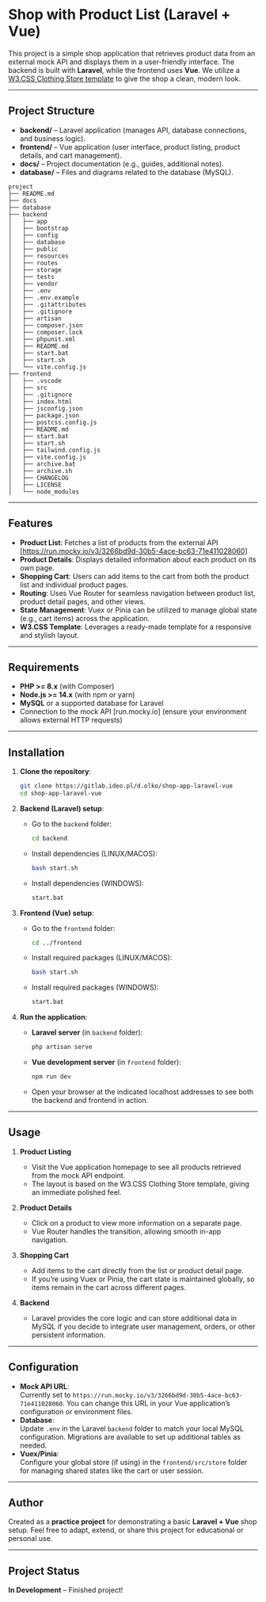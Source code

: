 # Shop with Product List (Laravel + Vue)

This project is a simple shop application that retrieves product data from an external mock API and displays them in a user-friendly interface. The backend is built with **Laravel**, while the frontend uses **Vue**. We utilize a [W3.CSS Clothing Store template](https://www.w3schools.com/w3css/tryw3css_templates_clothing_store.htm) to give the shop a clean, modern look.
 
---

## Project Structure

- **backend/** – Laravel application (manages API, database connections, and business logic).
- **frontend/** – Vue application (user interface, product listing, product details, and cart management).
- **docs/** – Project documentation (e.g., guides, additional notes).
- **database/** – Files and diagrams related to the database (MySQL).

```
project
├── README.md
├── docs
├── database
├── backend
│   ├── app
│   ├── bootstrap
│   ├── config
│   ├── database
│   ├── public
│   ├── resources
│   ├── routes
│   ├── storage
│   ├── tests
│   ├── vendor
│   ├── .env
│   ├── .env.example
│   ├── .gitattributes
│   ├── .gitignore
│   ├── artisan
│   ├── composer.json
│   ├── composer.lock
│   ├── phpunit.xml
│   ├── README.md
│   ├── start.bat
│   ├── start.sh
│   └── vite.config.js
├── frontend
│   ├── .vscode
│   ├── src
│   ├── .gitignore
│   ├── index.html
│   ├── jsconfig.json
│   ├── package.json
│   ├── postcss.config.js
│   ├── README.md
│   ├── start.bat
│   ├── start.sh
│   ├── tailwind.config.js
│   ├── vite.config.js
│   ├── archive.bat
│   ├── archive.sh
│   ├── CHANGELOG
│   ├── LICENSE
│   └── node_modules
```

---

## Features

- **Product List**: Fetches a list of products from the external API  
  [https://run.mocky.io/v3/3266bd9d-30b5-4ace-bc63-71e411028060]
- **Product Details**: Displays detailed information about each product on its own page.
- **Shopping Cart**: Users can add items to the cart from both the product list and individual product pages.
- **Routing**: Uses Vue Router for seamless navigation between product list, product detail pages, and other views.
- **State Management**: Vuex or Pinia can be utilized to manage global state (e.g., cart items) across the application.
- **W3.CSS Template**: Leverages a ready-made template for a responsive and stylish layout.

---

## Requirements

- **PHP >= 8.x** (with Composer)
- **Node.js >= 14.x** (with npm or yarn)
- **MySQL** or a supported database for Laravel
- Connection to the mock API \[run.mocky.io\] (ensure your environment allows external HTTP requests)

---

## Installation

1. **Clone the repository**:

   ```bash
   git clone https://gitlab.ideo.pl/d.olko/shop-app-laravel-vue
   cd shop-app-laravel-vue
   ```

2. **Backend (Laravel) setup**:

   - Go to the `backend` folder:
     ```bash
     cd backend
     ```
   - Install dependencies (LINUX/MACOS):

     ```bash
     bash start.sh
     ```

   - Install dependencies (WINDOWS):
     ```bash
     start.bat
     ```

3. **Frontend (Vue) setup**:

   - Go to the `frontend` folder:
     ```bash
     cd ../frontend
     ```
   - Install required packages (LINUX/MACOS):

     ```bash
     bash start.sh
     ```

   - Install required packages (WINDOWS):
     ```bash
     start.bat
     ```

4. **Run the application**:
   - **Laravel server** (in `backend` folder):
     ```bash
     php artisan serve
     ```
   - **Vue development server** (in `frontend` folder):
     ```bash
     npm run dev
     ```
   - Open your browser at the indicated localhost addresses to see both the backend and frontend in action.

---

## Usage

1. **Product Listing**

   - Visit the Vue application homepage to see all products retrieved from the mock API endpoint.
   - The layout is based on the W3.CSS Clothing Store template, giving an immediate polished feel.

2. **Product Details**

   - Click on a product to view more information on a separate page.
   - Vue Router handles the transition, allowing smooth in-app navigation.

3. **Shopping Cart**

   - Add items to the cart directly from the list or product detail page.
   - If you’re using Vuex or Pinia, the cart state is maintained globally, so items remain in the cart across different pages.

4. **Backend**
   - Laravel provides the core logic and can store additional data in MySQL if you decide to integrate user management, orders, or other persistent information.

---

## Configuration

- **Mock API URL**:  
  Currently set to `https://run.mocky.io/v3/3266bd9d-30b5-4ace-bc63-71e411028060`. You can change this URL in your Vue application’s configuration or environment files.
- **Database**:  
  Update `.env` in the Laravel `backend` folder to match your local MySQL configuration. Migrations are available to set up additional tables as needed.
- **Vuex/Pinia**:  
  Configure your global store (if using) in the `frontend/src/store` folder for managing shared states like the cart or user session.

---

## Author

Created as a **practice project** for demonstrating a basic **Laravel + Vue** shop setup. Feel free to adapt, extend, or share this project for educational or personal use.

---

## Project Status

**In Development** – Finished project!
